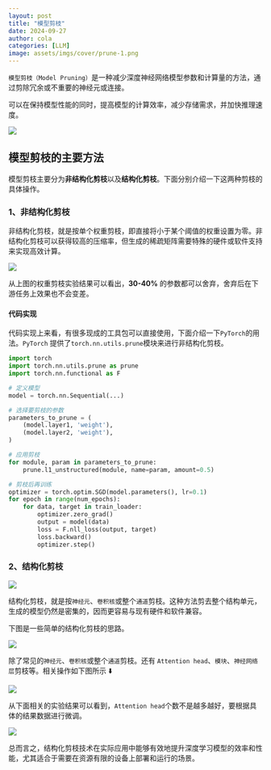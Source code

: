 ```yaml
---
layout: post
title: "模型剪枝"
date: 2024-09-27
author: cola
categories: [LLM]
image: assets/imgs/cover/prune-1.png
---
```


`模型剪枝（Model Pruning）`是一种减少深度神经网络模型参数和计算量的方法，通过剪除冗余或不重要的神经元或连接。

可以在保持模型性能的同时，提高模型的计算效率，减少存储需求，并加快推理速度。

<img src="/assets/imgs/ai/llm/prune/prune-0.png"/>




## 模型剪枝的主要方法

模型剪枝主要分为**非结构化剪枝**以及**结构化剪枝**。下面分别介绍一下这两种剪枝的具体操作。

### 1、非结构化剪枝
非结构化剪枝，就是按单个权重剪枝，即直接将小于某个阈值的权重设置为零。非结构化剪枝可以获得较高的压缩率，但生成的稀疏矩阵需要特殊的硬件或软件支持来实现高效计算。

<img src="/assets/imgs/ai/llm/prune/prune-weight.png"/>


从上图的权重剪枝实验结果可以看出，**30-40%** 的参数都可以舍弃，舍弃后在下游任务上效果也不会变差。

#### 代码实现

代码实现上来看，有很多现成的工具包可以直接使用，下面介绍一下`PyTorch`的用法。`PyTorch` 提供了`torch.nn.utils.prune`模块来进行非结构化剪枝。


```python
import torch
import torch.nn.utils.prune as prune
import torch.nn.functional as F

# 定义模型
model = torch.nn.Sequential(...)

# 选择要剪枝的参数
parameters_to_prune = (
    (model.layer1, 'weight'),
    (model.layer2, 'weight'),
)

# 应用剪枝
for module, param in parameters_to_prune:
    prune.l1_unstructured(module, name=param, amount=0.5)

# 剪枝后再训练
optimizer = torch.optim.SGD(model.parameters(), lr=0.1)
for epoch in range(num_epochs):
    for data, target in train_loader:
        optimizer.zero_grad()
        output = model(data)
        loss = F.nll_loss(output, target)
        loss.backward()
        optimizer.step()

```
### 2、结构化剪枝

<img src="/assets/imgs/ai/llm/prune/prune-2.png"/>

结构化剪枝，就是按`神经元`、`卷积核`或整个`通道`剪枝。这种方法剪去整个结构单元，生成的模型仍然是密集的，因而更容易与现有硬件和软件兼容。

下图是一些简单的结构化剪枝的思路。



<img src="/assets/imgs/ai/llm/prune/prune-1.png"/>

除了常见的`神经元`、`卷积核`或整个`通道`剪枝。还有 `Attention head`、`模块`、`神经网络层`剪枝等。相关操作如下图所示 ⬇️

<img src="/assets/imgs/ai/llm/prune/prune-3.png"/>


从下面相关的实验结果可以看到，`Attention head`个数不是越多越好，要根据具体的结果数据进行微调。


<img src="/assets/imgs/ai/llm/prune/prune-attention.png"/>



总而言之，结构化剪枝技术在实际应用中能够有效地提升深度学习模型的效率和性能，尤其适合于需要在资源有限的设备上部署和运行的场景。